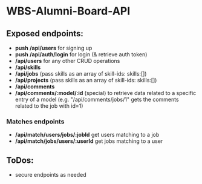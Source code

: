 # WBS-Alumni-Board-API

## Exposed endpoints:
- **push** **/api/users** for signing up
- **push** **/api/auth/login** for login (& retrieve auth token)
- **/api/users** for any other CRUD operations
- **/api/skills**
- **/api/jobs** (pass skills as an array of skill-ids: skills:[])
- **/api/projects** (pass skills as an array of skill-ids: skills:[])
- **/api/comments**
- **/api/comments/:model/:id** (special) to retrieve data related to a specific entry of a model (e.g. "/api/comments/jobs/1" gets the comments related to the job with id=1)

### Matches endpoints
- **/api/match/users/jobs/:jobId** get users matching to a job
- **/api/match/jobs/users/:userId** get jobs matching to a user

## ToDos:
- secure endpoints as needed
